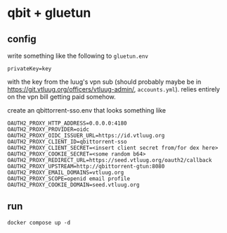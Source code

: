 # qbit + gluetun

## config

write something like the following to `gluetun.env` 

```
privateKey=key
```
with the key from the luug's vpn sub (should probably maybe be in https://git.vtluug.org/officers/vtluug-admin/, `accounts.yml`). relies entirely on the vpn bill getting paid somehow.


create an qbittorrent-sso.env that looks something like
```
OAUTH2_PROXY_HTTP_ADDRESS=0.0.0.0:4180
OAUTH2_PROXY_PROVIDER=oidc
OAUTH2_PROXY_OIDC_ISSUER_URL=https://id.vtluug.org
OAUTH2_PROXY_CLIENT_ID=qbittorrent-sso
OAUTH2_PROXY_CLIENT_SECRET=<insert client secret from/for dex here>
OAUTH2_PROXY_COOKIE_SECRET=<some random b64>
OAUTH2_PROXY_REDIRECT_URL=https://seed.vtluug.org/oauth2/callback
OAUTH2_PROXY_UPSTREAM=http://qbittorrent-gtun:8080
OAUTH2_PROXY_EMAIL_DOMAINS=vtluug.org
OAUTH2_PROXY_SCOPE=openid email profile
OAUTH2_PROXY_COOKIE_DOMAIN=seed.vtluug.org
```

## run

`docker compose up -d`
